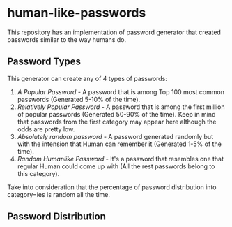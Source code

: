 # human-like-passwords
This repository has an implementation of password generator that created passwords similar to the way humans do.
## Password Types
This generator can create any of 4 types of passwords:
1. *A Popular Password* - A password that is among Top 100 most common passwords (Generated 5-10% of the time).
2. *Relatively Popular Password* - A password that is among the first million of popular passwords (Generated 50-90% of the time). Keep in mind that passwords from the first category may appear here although the odds are pretty low.
3. *Absolutely random password* - A password generated randomly but with the intension that Human can remember it (Generated 1-5% of the time).
4. *Random Humanlike Password* - It's a password that resembles one that regular Human could come up with (All the rest passwords belong to this category).

Take into consideration that the percentage of password distribution into category=ies is random all the time.
## Password Distribution
